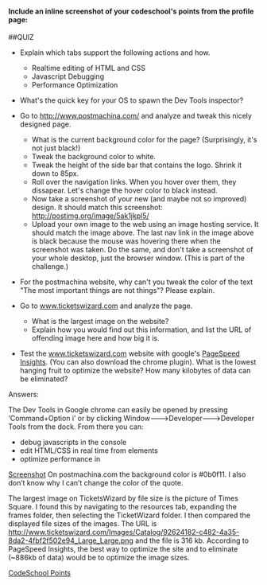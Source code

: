 #### Include an inline screenshot of your codeschool's points from the profile page:

<!-- Modify the Markdown to include your answers. Don't delete the questions! -->

##QUIZ
* Explain which tabs support the following actions and how.
  * Realtime editing of HTML and CSS 
  * Javascript Debugging
  * Performance Optimization 

* What's the quick key for your OS to spawn the Dev Tools inspector?

* Go to http://www.postmachina.com/ and analyze and tweak this nicely designed page.
  * What is the current background color for the page?  (Surprisingly, it's not just black!)
  * Tweak the background color to white.
  * Tweak the height of the side bar that contains the logo.  Shrink it down to 85px.
  * Roll over the navigation links.  When you hover over them, they dissapear.  Let's change the hover color to black instead.
  * Now take a screenshot of your new (and maybe not so improved) design.  It should match this screenshot: http://postimg.org/image/5ak1jkpl5/
  * Upload your own image to the web using an image hosting service.  It should match the image above. The last nav link in the image above is black because the mouse was hovering there when the screenshot was taken. Do the same, and don't take a screenshot of your whole desktop, just the browser window. (This is part of the challenge.)

* For the postmachina website, why can't you tweak the color of the text "The most important things are not things"?  Please explain.

* Go to www.ticketswizard.com and analyze the page.  
  * What is the largest image on the website? 
  * Explain how you would find out this information, and list the URL of offending image here and how big it is.

* Test the www.ticketswizard.com website with google's [PageSpeed Insights](http://www.ticketswizard.com/).  (You can also download the chrome plugin).  What is the lowest hanging fruit to optimize the website?  How many kilobytes of data can be eliminated?



Answers:

The Dev Tools in Google chrome can easily be opened by pressing ‘Command+Option i’ or by clicking Window--->Developer--->Developer Tools from the dock. From there you can: 
- debug javascripts in the console
- edit HTML/CSS in real time from elements
- optimize performance in 

[Screenshot](http://i.imgur.com/KhJLV0p.png)
On postmachina.com the background color is #0b0f11.  I also don’t know why I can’t change the color of the quote. 
 
The largest image on TicketsWizard by file size is the picture of Times Square. I found this by navigating to the resources tab, expanding the frames folder, then selecting the TicketWizard folder. I then compared the displayed file sizes of the images. The URL is http://www.ticketswizard.com/Images/Catalog/92624182-c482-4a35-8da2-4fbf2f502e94_Large_Large.png and the file is 316 kb. According to PageSpeed Insights, the best way to optimize the site and to eliminate (~886kb of data) would be to optimize the image sizes.

[CodeSchool Points](http://i.imgur.com/iqJGgkL.png)